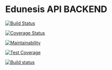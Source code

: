 # Edunesis API BACKEND

[![Build Status](https://travis-ci.com/KALU-KELECHI-GABRIEL/edunesis-api.svg?token=bzpyP139DQ1PfCpzdcxc&branch=directory)](https://travis-ci.com/KALU-KELECHI-GABRIEL/edunesis-api)

[![Coverage Status](https://coveralls.io/repos/github/KALU-KELECHI-GABRIEL/api-project/badge.svg?branch=main)](https://coveralls.io/github/KALU-KELECHI-GABRIEL/api-project?branch=main)

[![Maintainability](https://api.codeclimate.com/v1/badges/44247041fa0435866db7/maintainability)](https://codeclimate.com/github/KALU-KELECHI-GABRIEL/api-project/maintainability)

[![Test Coverage](https://api.codeclimate.com/v1/badges/44247041fa0435866db7/test_coverage)](https://codeclimate.com/github/KALU-KELECHI-GABRIEL/api-project/test_coverage)

[![Build status](https://ci.appveyor.com/api/projects/status/6rp3nxp8qahs9gio?svg=true)](https://ci.appveyor.com/project/KALU-KELECHI-GABRIEL/api-project)

